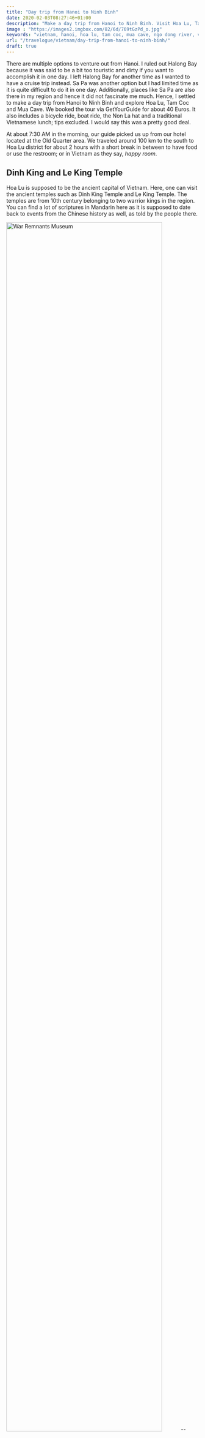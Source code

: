 ```yaml
---
title: "Day trip from Hanoi to Ninh Binh"
date: 2020-02-03T08:27:46+01:00
description: "Make a day trip from Hanoi to Ninh Binh. Visit Hoa Lu, Tam Coc and Mua Cave. Ride a bicycle, chill on a boat, wear a Non La Hat and have a traditional Vietnamese meal."
image : "https://images2.imgbox.com/82/6d/769tGzPd_o.jpg"
keywords: "vietnam, hanoi, hoa lu, tam coc, mua cave, ngo dong river, vietnamese food, non la hat, ninh binh"
url: "/travelogue/vietnam/day-trip-from-hanoi-to-ninh-binh/"
draft: true
---
```


There are multiple options to venture out from Hanoi. I ruled out Halong Bay because it was said to be a bit too touristic and dirty if you want to accomplish it in one day. I left Halong Bay for another time as I wanted to have a cruise trip instead. Sa Pa was another option but I had limited time as it is quite difficult to do it in one day. Additionally, places like Sa Pa are also there in my region and hence it did not fascinate me much. Hence, I settled to make a day trip from Hanoi to Ninh Binh and explore Hoa Lu, Tam Coc and Mua Cave. We booked the tour via GetYourGuide for about 40 Euros. It also includes a bicycle ride, boat ride, the Non La hat and a traditional Vietnamese lunch; tips excluded. I would say this was a pretty good deal.

At about 7:30 AM in the morning, our guide picked us up from our hotel located at the Old Quarter area. We traveled around 100 km to the south to Hoa Lu district for about 2 hours with a short break in between to have food or use the restroom; or in Vietnam as they say, <i>happy room</i>.

## Dinh King and Le King Temple

Hoa Lu is supposed to be the ancient capital of Vietnam. Here, one can visit the ancient temples such as Dinh King Temple and Le King Temple. The temples are from 10th century belonging to two warrior kings in the region. You can find a lot of scriptures in Mandarin here as it is supposed to date back to events from the Chinese history as well, as told by the people there.

<img src = "https://images2.imgbox.com/1e/fa/pv47FfkW_o.jpg" alt = "War Remnants Museum" width = "90%" /> -- image of the temple

I did read online that one is supposed to maintain a dress code here but it was not clear what exactly. I wore my shorts as it was too hot but I carried my jeans in a bag just to be on the safer side. Thankfully, I did not have to wear them in that scorching heat. That's me wearing shorts, a t-shirt from Anaconda and a Non La hat.

<img src = "https://images2.imgbox.com/1e/fa/pv47FfkW_o.jpg" alt = "War Remnants Museum" width = "90%" /> -- image of myself with the non la hat

## Take bicycle

After spending close to an hour, we went to a place to get our bicycles. We were now riding the bicycle around the Tam Coc area around the countryside of Ninh Binh province. The ride lasts almost 30-40 minutes before everyone headed back to the same point for lunch.

Clicking pictures while riding the bicycle can be a challenge but not impossible. The roads are not really roads but rather paths carved out of some field. They can have ups and downs and lots of puddles.

## Have Vietnamese Lunch

While this was one thing I was looking forward to, this was easily one of the most disappointing one. I had good Vietnamese food almost everywhere but this one just does not make the cut. The food was not entirely Vietnamese; there were other South East Asian and Western dishes as well. The few Vietnamese dishes that they had were average as well. The spring rolls, the Pho, the noodles; everything was average. One good thing I liked about them was that they charged you for wasting every few grams or so. May be this is something that needs to be done worldwide. After the meal, we had a short tea time outside the restaurant.

<img src = "https://images2.imgbox.com/1e/fa/pv47FfkW_o.jpg" alt = "War Remnants Museum" width = "90%" /> -- image of myself with the non la hat

## Boat ride along Ngo Dong river

From the lunch place, we went to another point to have a boat ride along Ngo Dong river. You have a person in charge of the boat accompanied by another person from the tour. The boat ride is really beautiful and perhaps my favorite part of the tour. After a point, you can see the floating market in middle of nowhere where you can buy some fruits, vegetables, water or even better, beer. I just bought a beer, laid back and soaked into the beautiful landscape for about 90 minutes. I always wanted to have beer on my own boat back in Munich; may be some day this dream comes true.

I struck a conversation with lady in charge of my boat. She said how she had to do this for about 5-6 times a day because each trip takes around 90 minutes. She also rows the boat mostly with her feet. She is paid a few thousand Vietnamese Dongs for this and hence she heavily relies on tips from tourists. She requested me to tip her 1 USD and that is when I realized how valuable 1 USD is for her. I gave her 2 USD instead and she gladly told me how she is going to have a nice lunch the next day. Moments like these make you happy as well.

## Hike up Mua Cave

This was the last part of our tour. Not everyone hikes up till the last point because it is about 600 steps and they can be quite steep. You may need good shoes; I was not aware of this as I was wearing my sandals. Get some energy drink or water with you; very likely you will need it. There is another shorter hike which I skipped because I wanted to get to the highest possible point. You get a panaromic view of the Tam Coc area; the area where we had our wonderful boat ride along the Ngo Dong river. I do not consider myself a hiking person but if I enjoyed this hike, so will my friends back in Munich. It was completely worth it.

Around 5 PM, were done with our tour and started heading back to Hanoi. Due to the maddening traffic, it took a little longer than it took in the morning. Overall, this trip took around 12 hours with lots of activities and things to see and experience.